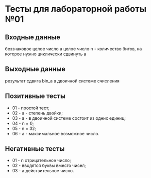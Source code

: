 ﻿# Тесты для лабораторной работы №01

## Входные данные
беззнаковое целое число a
целое число n - количество битов, на которое нужно циклически сдвинуть a

## Выходные данные
результат сдвига bin_a в двоичной системе счисления

## Позитивные тесты
 - 01 - простой тест;
 - 02 - a - степень двойки;
 - 03 - a - в двоичной системе состоит из одних единиц;
 - 04 - n = 0;
 - 05 - n = 32;
 - 06 - a - максимальное возможное число.

## Негативные тесты
 - 01 - n отрицательное число;
 - 02 - вводятся буквы вместо чисел;
 - 03 - a действительное число.